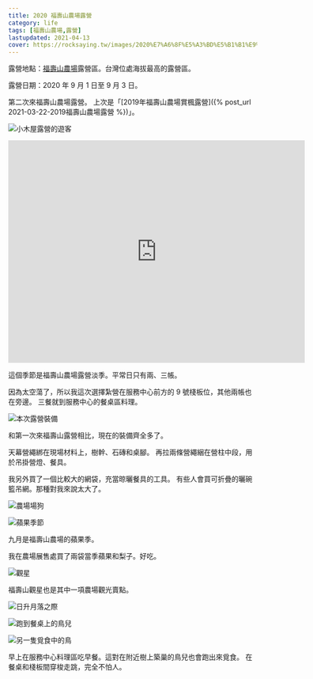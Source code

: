 ```yaml
---
title: 2020 福壽山農場露營
category: life
tags: [福壽山農場,露營]
lastupdated: 2021-04-13
cover: https://rocksaying.tw/images/2020%E7%A6%8F%E5%A3%BD%E5%B1%B1%E9%9C%B2%E7%87%9F/IMGP4775.jpg
---
```


露營地點：[福壽山農場](https://www.fushoushan.com.tw/)露營區。台灣位處海拔最高的露營區。

露營日期：2020 年 9 月 1 日至 9 月 3 日。

第二次來福壽山農場露營。
上次是「[2019年福壽山農場賞楓露營]({% post_url 2021-03-22-2019福壽山農場露營 %})」。

<!--more-->

![小木屋露營的遊客](https://rocksaying.tw/images/2020%E7%A6%8F%E5%A3%BD%E5%B1%B1%E9%9C%B2%E7%87%9F/IMGP4731.jpg)

<iframe src="https://www.google.com/maps/embed?pb=!1m18!1m12!1m3!1d3638.6012848287105!2d121.23764541572635!3d24.220739984359575!2m3!1f0!2f0!3f0!3m2!1i1024!2i768!4f13.1!3m3!1m2!1s0x3468f2dc2970feaf%3A0xf047d1f90ca68c2d!2z56aP5aO95bGx6L6y5aC06Zyy54ef5Y2A!5e0!3m2!1szh-TW!2stw!4v1616916583226!5m2!1szh-TW!2stw" width="600" height="450" style="border:0;" allowfullscreen="" loading="lazy"></iframe>

這個季節是福壽山農場露營淡季。平常日只有兩、三帳。

因為太空蕩了，所以我這次選擇紮營在服務中心前方的 9 號棧板位，其他兩帳也在旁邊。
三餐就到服務中心的餐桌區料理。

![本次露營裝備](https://rocksaying.tw/images/2020%E7%A6%8F%E5%A3%BD%E5%B1%B1%E9%9C%B2%E7%87%9F/IMGP4775.jpg)

和第一次來福壽山露營相比，現在的裝備齊全多了。

天幕營繩綁在現場材料上，樹幹、石磚和桌腳。
再拉兩條營繩綑在營柱中段，用於吊掛營燈、餐具。

我另外買了一個比較大的網袋，充當晾曬餐具的工具。
有些人會買可折疊的曬碗籃吊網。那種對我來說太大了。

![農場場狗](https://rocksaying.tw/images/2020%E7%A6%8F%E5%A3%BD%E5%B1%B1%E9%9C%B2%E7%87%9F/IMGP4809.jpg)

![蘋果季節](https://rocksaying.tw/images/2020%E7%A6%8F%E5%A3%BD%E5%B1%B1%E9%9C%B2%E7%87%9F/IMGP4844.jpg)

九月是福壽山農場的蘋果季。

我在農場展售處買了兩袋當季蘋果和梨子。好吃。

![觀星](https://rocksaying.tw/images/2020%E7%A6%8F%E5%A3%BD%E5%B1%B1%E9%9C%B2%E7%87%9F/IMGP4964.jpg)

福壽山觀星也是其中一項農場觀光賣點。

![日升月落之際](https://rocksaying.tw/images/2020%E7%A6%8F%E5%A3%BD%E5%B1%B1%E9%9C%B2%E7%87%9F/IMGP4983.jpg)

![跑到餐桌上的鳥兒](https://rocksaying.tw/images/2020%E7%A6%8F%E5%A3%BD%E5%B1%B1%E9%9C%B2%E7%87%9F/IMGP5034.jpg)

![另一隻覓食中的鳥](https://rocksaying.tw/images/2020%E7%A6%8F%E5%A3%BD%E5%B1%B1%E9%9C%B2%E7%87%9F/IMGP5058.jpg)

早上在服務中心料理區吃早餐。這對在附近樹上築巢的鳥兒也會跑出來覓食。
在餐桌和棧板間穿梭走跳，完全不怕人。
